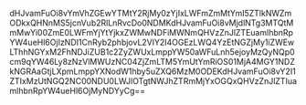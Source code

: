 dHJvamFuOi8vYmVhZGEwYTMtY2RjMy0zYjIxLWFmZmMtYmI5ZTlkNWZmODkxQHNnMS5jcnVub2RlLnRvcDo0NDMKdHJvamFuOi8vMjdlNTg3MTQtMmMwYi00ZmE0LWFmYjYtYjkxZWMwNDFiMWNmQHVzZnJlZTEuamlhbnRpYW4ueHl6OjIzNDI1CnRyb2phbjovL2VlY2I4OGEzLWQ4YzEtNGZjMy1iZWEwLThhNGYxM2FhNDJiZUB1c2ZyZWUxLmppYW50aWFuLnh5ejoyMzQyNQp0cm9qYW46Ly8zNzVlMWUzNC04ZjZmLTM5YmUtYmRiOS01MjA4MGY1NDZkNGRAaGtjLXpmLmppYXNodW1hby5uZXQ6MzM0ODEKdHJvamFuOi8vY2I1ZTIxMzUtNGQ2NC00NDU0LWJlOTgtNWJhZTRmMjYxOGQxQHVzZnJlZTIuamlhbnRpYW4ueHl6OjMyNDYyCg==